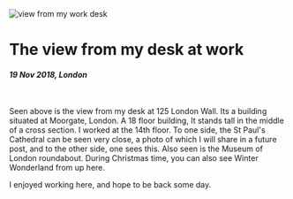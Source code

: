 <img class='img img--left img--grow' src='https://raw.githubusercontent.com/sreeramofficial/blog-posts/master/img/photos/125-london-wall.jpg' alt='view from my work desk' title='view from my work desk' />

# The view from my desk at work

#### _19 Nov 2018, London_

&nbsp;

Seen above is the view from my desk at 125 London Wall. Its a building situated
at Moorgate, London. A 18 floor building, It stands tall in the middle of a
cross section. I worked at the 14th floor. To one side, the St Paul's Cathedral
can be seen very close, a photo of which I will share in a future post, and to
the other side, one sees this. Also seen is the Museum of London roundabout.
During Christmas time, you can also see Winter Wonderland from up here.

I enjoyed working here, and hope to be back some day.

&nbsp;
